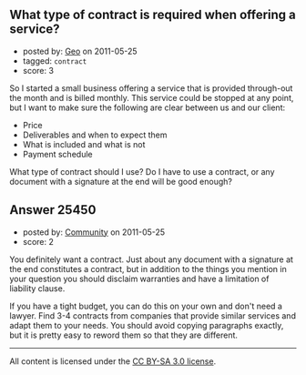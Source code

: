 ## What type of contract is required when offering a service?

- posted by: [Geo](https://stackexchange.com/users/-1/6602-geo) on 2011-05-25
- tagged: `contract`
- score: 3

So I started a small business offering a service that is provided through-out the month and is billed monthly. This service could be stopped at any point, but I want to make sure the following are clear between us and our client:

- Price
- Deliverables and when to expect them
- What is included and what is not
- Payment schedule


What type of contract should I use? Do I have to use a contract, or any document with a signature at the end will be good enough? 


## Answer 25450

- posted by: [Community](https://stackexchange.com/users/-1/-1-community) on 2011-05-25
- score: 2

You definitely want a contract.  Just about any document with a signature at the end constitutes a contract, but in addition to the things you mention in your question you should disclaim warranties and have a limitation of liability clause.

If you have a tight budget, you can do this on your own and don't need a lawyer.  Find 3-4 contracts from companies that provide similar services and adapt them to your needs.  You should avoid copying paragraphs exactly, but it is pretty easy to reword them so that they are different.



---

All content is licensed under the [CC BY-SA 3.0 license](https://creativecommons.org/licenses/by-sa/3.0/).
